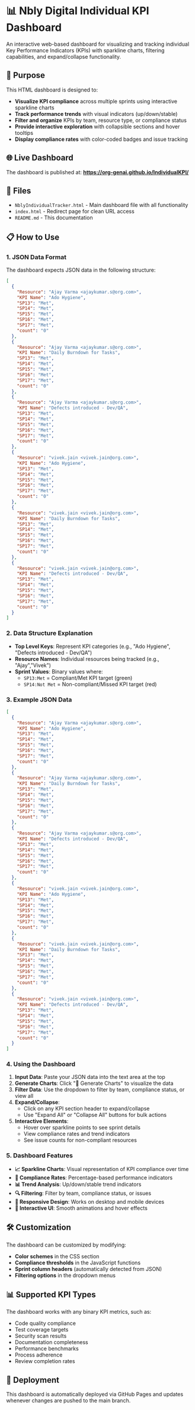 # 📊 Nbly Digital Individual KPI Dashboard

An interactive web-based dashboard for visualizing and tracking individual Key Performance Indicators (KPIs) with sparkline charts, filtering capabilities, and expand/collapse functionality.

## 🎯 Purpose

This HTML dashboard is designed to:
- **Visualize KPI compliance** across multiple sprints using interactive sparkline charts
- **Track performance trends** with visual indicators (up/down/stable)
- **Filter and organize** KPIs by team, resource type, or compliance status
- **Provide interactive exploration** with collapsible sections and hover tooltips
- **Display compliance rates** with color-coded badges and issue tracking

## 🌐 Live Dashboard

The dashboard is published at: **https://org-genai.github.io/IndividualKPI/**

## 📁 Files

- `NblyIndividualTracker.html` - Main dashboard file with all functionality
- `index.html` - Redirect page for clean URL access
- `README.md` - This documentation

## 📋 How to Use

### 1. JSON Data Format

The dashboard expects JSON data in the following structure:

```json
[
  {
    "Resource": "Ajay Varma <ajaykumar.s@org.com>",
    "KPI Name": "Ado Hygiene",
    "SP13": "Met",
    "SP14": "Met",
    "SP15": "Met",
    "SP16": "Met",
    "SP17": "Met",
    "count": "0"
  },
  {
    "Resource": "Ajay Varma <ajaykumar.s@org.com>",
    "KPI Name": "Daily Burndown for Tasks",
    "SP13": "Met",
    "SP14": "Met",
    "SP15": "Met",
    "SP16": "Met",
    "SP17": "Met",
    "count": "0"
  },
  {
    "Resource": "Ajay Varma <ajaykumar.s@org.com>",
    "KPI Name": "Defects introduced - Dev/QA",
    "SP13": "Met",
    "SP14": "Met",
    "SP15": "Met",
    "SP16": "Met",
    "SP17": "Met",
    "count": "0"
  },
  {
    "Resource": "vivek.jain <vivek.jain@org.com>",
    "KPI Name": "Ado Hygiene",
    "SP13": "Met",
    "SP14": "Met",
    "SP15": "Met",
    "SP16": "Met",
    "SP17": "Met",
    "count": "0"
  },
  {
    "Resource": "vivek.jain <vivek.jain@org.com>",
    "KPI Name": "Daily Burndown for Tasks",
    "SP13": "Met",
    "SP14": "Met",
    "SP15": "Met",
    "SP16": "Met",
    "SP17": "Met",
    "count": "0"
  },
  {
    "Resource": "vivek.jain <vivek.jain@org.com>",
    "KPI Name": "Defects introduced - Dev/QA",
    "SP13": "Met",
    "SP14": "Met",
    "SP15": "Met",
    "SP16": "Met",
    "SP17": "Met",
    "count": "0"
  }
]
```

### 2. Data Structure Explanation

- **Top Level Keys**: Represent KPI categories (e.g., "Ado Hygiene", "Defects introduced - Dev/QA")
- **Resource Names**: Individual resources being tracked (e.g., "Ajay","Vivek")
- **Sprint Values**: Binary values where:
  - `SP13:Met` = Compliant/Met KPI target (green)
  - `SP14:Not Met` = Non-compliant/Missed KPI target (red)

### 3. Example JSON Data

```json
[
  {
    "Resource": "Ajay Varma <ajaykumar.s@org.com>",
    "KPI Name": "Ado Hygiene",
    "SP13": "Met",
    "SP14": "Met",
    "SP15": "Met",
    "SP16": "Met",
    "SP17": "Met",
    "count": "0"
  },
  {
    "Resource": "Ajay Varma <ajaykumar.s@org.com>",
    "KPI Name": "Daily Burndown for Tasks",
    "SP13": "Met",
    "SP14": "Met",
    "SP15": "Met",
    "SP16": "Met",
    "SP17": "Met",
    "count": "0"
  },
  {
    "Resource": "Ajay Varma <ajaykumar.s@org.com>",
    "KPI Name": "Defects introduced - Dev/QA",
    "SP13": "Met",
    "SP14": "Met",
    "SP15": "Met",
    "SP16": "Met",
    "SP17": "Met",
    "count": "0"
  },
  {
    "Resource": "vivek.jain <vivek.jain@org.com>",
    "KPI Name": "Ado Hygiene",
    "SP13": "Met",
    "SP14": "Met",
    "SP15": "Met",
    "SP16": "Met",
    "SP17": "Met",
    "count": "0"
  },
  {
    "Resource": "vivek.jain <vivek.jain@org.com>",
    "KPI Name": "Daily Burndown for Tasks",
    "SP13": "Met",
    "SP14": "Met",
    "SP15": "Met",
    "SP16": "Met",
    "SP17": "Met",
    "count": "0"
  },
  {
    "Resource": "vivek.jain <vivek.jain@org.com>",
    "KPI Name": "Defects introduced - Dev/QA",
    "SP13": "Met",
    "SP14": "Met",
    "SP15": "Met",
    "SP16": "Met",
    "SP17": "Met",
    "count": "0"
  }
]
```

### 4. Using the Dashboard

1. **Input Data**: Paste your JSON data into the text area at the top
2. **Generate Charts**: Click "🔄 Generate Charts" to visualize the data
3. **Filter Data**: Use the dropdown to filter by team, compliance status, or view all
4. **Expand/Collapse**: 
   - Click on any KPI section header to expand/collapse
   - Use "Expand All" or "Collapse All" buttons for bulk actions
5. **Interactive Elements**:
   - Hover over sparkline points to see sprint details
   - View compliance rates and trend indicators
   - See issue counts for non-compliant resources

### 5. Dashboard Features

- **📈 Sparkline Charts**: Visual representation of KPI compliance over time
- **🎯 Compliance Rates**: Percentage-based performance indicators
- **📊 Trend Analysis**: Up/down/stable trend indicators
- **🔍 Filtering**: Filter by team, compliance status, or issues
- **📱 Responsive Design**: Works on desktop and mobile devices
- **🎨 Interactive UI**: Smooth animations and hover effects

## 🛠️ Customization

The dashboard can be customized by modifying:
- **Color schemes** in the CSS section
- **Compliance thresholds** in the JavaScript functions
- **Sprint column headers** (automatically detected from JSON)
- **Filtering options** in the dropdown menus

## 📊 Supported KPI Types

The dashboard works with any binary KPI metrics, such as:
- Code quality compliance
- Test coverage targets
- Security scan results
- Documentation completeness
- Performance benchmarks
- Process adherence
- Review completion rates

## 🚀 Deployment

This dashboard is automatically deployed via GitHub Pages and updates whenever changes are pushed to the main branch.
